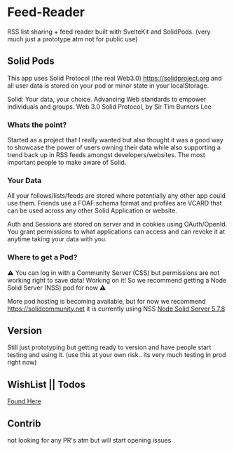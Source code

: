 # Feed-Reader

RSS list sharing + feed reader built with SvelteKit and SolidPods. (very much just a prototype atm not for public use)

## Solid Pods

This app uses Solid Protocol (the real Web3.0) https://solidproject.org and all user data is stored on your pod or minor state in your localStorage.

Solid: Your data, your choice. Advancing Web standards to empower individuals and groups. Web 3.0 Solid Protocol, by Sir Tim Burners Lee

### Whats the point?

Started as a project that I really wanted but also thought it was a good way to showcase the power of users owning their data while also supporting a trend back up in RSS feeds amongst developers/websites. The most important people to make aware of Solid.

### Your Data

All your follows/lists/feeds are stored where potentially any other app could use them. Friends use a FOAF:schema format and profiles are VCARD that can be used across any other Solid Application or website.

Auth and Sessions are stored on server and in cookies using OAuth/OpenId. You grant permissions to what applications can access and can revoke it at anytime taking your data with you.

### Where to get a Pod?

⚠️ You can log in with a Community Server (CSS) but permissions are not working right to save data! Working on it! So we recommend getting a Node Solid Server (NSS) pod for now ⚠️

More pod hosting is becoming available, but for now we recommend https://solidcommunity.net it is currently using NSS [Node Solid Server 5.7.8](https://github.com/solid/node-solid-server/releases/tag/v5.7.8)

## Version

Still just prototyping but getting ready to version and have people start testing and using it. (use this at your own risk.. its very much testing in prod right now)

## WishList || Todos

[Found Here](https://github.com/b1mind/feed-reader/blob/dev/z.todo)

## Contrib

not looking for any PR's atm but will start opening issues
